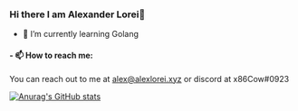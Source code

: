 ### Hi there I am Alexander Lorei👋

<!--
**MrCow3/MrCow3** is a ✨ _special_ ✨ repository because its `README.md` (this file) appears on your GitHub profile.

Here are some ideas to get you started:

- 🔭 I’m currently working on ...
- 👯 I’m looking to collaborate on ...
- 🤔 I’m looking for help with ...
- 💬 Ask me about ...
- ⚡ Fun fact: ...
-->
- 🌱 I’m currently learning Golang

#### - 📫 How to reach me:
You can reach out to me at alex@alexlorei.xyz or discord at x86Cow#0923

[![Anurag's GitHub stats](https://github-readme-stats.vercel.app/api?username=MrCow3)](https://github.com/anuraghazra/github-readme-stats)

